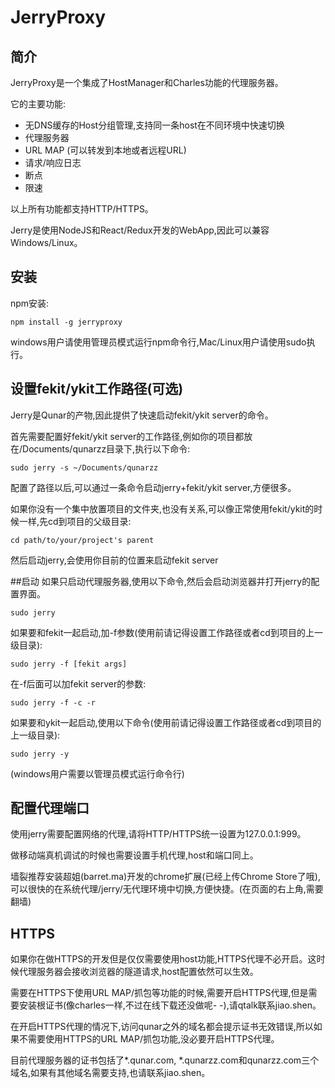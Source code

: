 # JerryProxy
## 简介
JerryProxy是一个集成了HostManager和Charles功能的代理服务器。

它的主要功能:
- 无DNS缓存的Host分组管理,支持同一条host在不同环境中快速切换
- 代理服务器
- URL MAP (可以转发到本地或者远程URL)
- 请求/响应日志
- 断点
- 限速

以上所有功能都支持HTTP/HTTPS。

Jerry是使用NodeJS和React/Redux开发的WebApp,因此可以兼容Windows/Linux。

## 安装

npm安装:
```
npm install -g jerryproxy
```
windows用户请使用管理员模式运行npm命令行,Mac/Linux用户请使用sudo执行。

## 设置fekit/ykit工作路径(可选)
Jerry是Qunar的产物,因此提供了快速启动fekit/ykit server的命令。

首先需要配置好fekit/ykit server的工作路径,例如你的项目都放在/Documents/qunarzz目录下,执行以下命令:
```
sudo jerry -s ~/Documents/qunarzz
```
配置了路径以后,可以通过一条命令启动jerry+fekit/ykit server,方便很多。

如果你没有一个集中放置项目的文件夹,也没有关系,可以像正常使用fekit/ykit的时候一样,先cd到项目的父级目录:
```
cd path/to/your/project's parent
```
然后启动jerry,会使用你目前的位置来启动fekit server

##启动
如果只启动代理服务器,使用以下命令,然后会启动浏览器并打开jerry的配置界面。
```
sudo jerry
```
如果要和fekit一起启动,加-f参数(使用前请记得设置工作路径或者cd到项目的上一级目录):
```
sudo jerry -f [fekit args]
```
在-f后面可以加fekit server的参数:
```
sudo jerry -f -c -r
```
如果要和ykit一起启动,使用以下命令(使用前请记得设置工作路径或者cd到项目的上一级目录):
```
sudo jerry -y
```
(windows用户需要以管理员模式运行命令行)

## 配置代理端口
使用jerry需要配置网络的代理,请将HTTP/HTTPS统一设置为127.0.0.1:999。

做移动端真机调试的时候也需要设置手机代理,host和端口同上。

墙裂推荐安装超姐(barret.ma)开发的chrome扩展(已经上传Chrome Store了哦),可以很快的在系统代理/jerry/无代理环境中切换,方便快捷。(在页面的右上角,需要翻墙)

## HTTPS
如果你在做HTTPS的开发但是仅仅需要使用host功能,HTTPS代理不必开启。这时候代理服务器会接收浏览器的隧道请求,host配置依然可以生效。

需要在HTTPS下使用URL MAP/抓包等功能的时候,需要开启HTTPS代理,但是需要安装根证书(像charles一样,不过在线下载还没做呢- -),请qtalk联系jiao.shen。

在开启HTTPS代理的情况下,访问qunar之外的域名都会提示证书无效错误,所以如果不需要使用HTTPS的URL MAP/抓包功能,没必要开启HTTPS代理。

目前代理服务器的证书包括了*.qunar.com, *.qunarzz.com和qunarzz.com三个域名,如果有其他域名需要支持,也请联系jiao.shen。